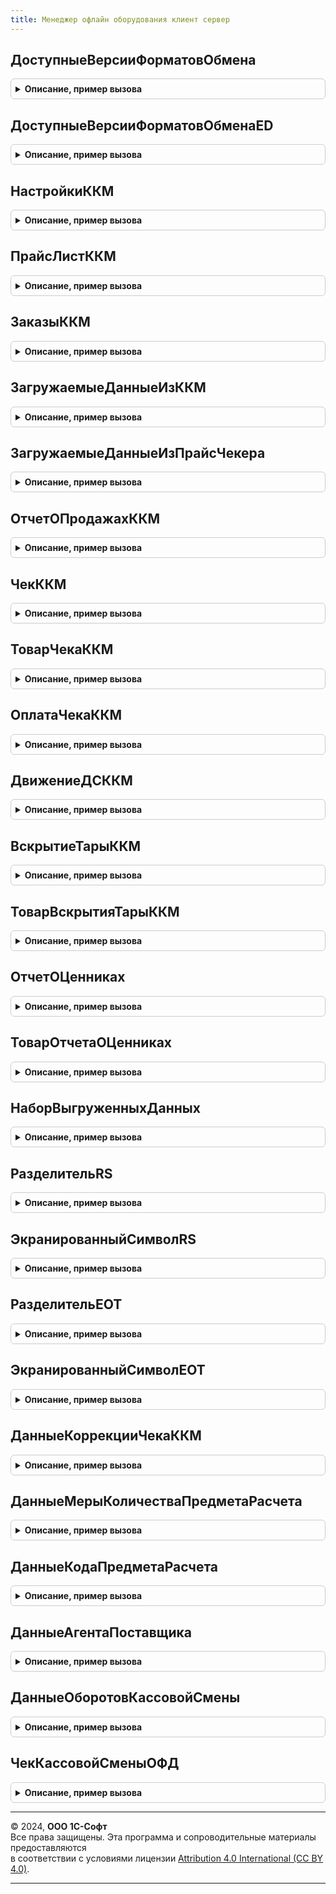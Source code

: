 ```yaml
---
title: Менеджер офлайн оборудования клиент сервер
---
```



## ДоступныеВерсииФорматовОбмена
<details style="margin: 1em 0; padding: 0.5em; border: 1px solid #ccc; border-radius: 6px;">

<summary style="font-weight: bold; cursor: pointer;">Описание, пример вызова</summary>

```bsl

// Возвращает доступные версии форматов обмена.
//
// Возвращаемое значение:
//  СписокЗначений.
Функция ДоступныеВерсииФорматовОбмена() Экспорт
```

Пример вызова
```bsl
Результат = МенеджерОфлайнОборудованияКлиентСервер.ДоступныеВерсииФорматовОбмена() 
```
</details>

## ДоступныеВерсииФорматовОбменаED
<details style="margin: 1em 0; padding: 0.5em; border: 1px solid #ccc; border-radius: 6px;">

<summary style="font-weight: bold; cursor: pointer;">Описание, пример вызова</summary>

```bsl

// АПК: 299-выкл
// Доступные версии форматов обмена ED.
//
// Возвращаемое значение:
//  СписокЗначений - Доступные версии форматов обмена ED
Функция ДоступныеВерсииФорматовОбменаED() Экспорт
```

Пример вызова
```bsl
Результат = МенеджерОфлайнОборудованияКлиентСервер.ДоступныеВерсииФорматовОбменаED() 
```
</details>

## НастройкиККМ
<details style="margin: 1em 0; padding: 0.5em; border: 1px solid #ccc; border-radius: 6px;">

<summary style="font-weight: bold; cursor: pointer;">Описание, пример вызова</summary>

```bsl
// АПК: 299-вкл

// Настройки ККМ.
//
// Возвращаемое значение:
//  Структура - Настройки ККМ:
// * НаименованиеОрганизации - Строка -
// * НаименованиеМагазина - Строка -
// * СистемыНалогообложения - Массив Из Число-
// * ИНН - Строка -
// * КПП - Строка -
// * АдресТочкиПродажи - Строка -
// * МестоТочкиПродажи - Строка -
// * ВидыЭлектроннойОплаты - Массив из см. МенеджерОфлайнОборудования.ЗаписьВидЭлектроннойОплаты
// * ЭлектроннаяПочтаОтправителяЧека - Строка -
Функция НастройкиККМ() Экспорт
```

Пример вызова
```bsl
Результат = МенеджерОфлайнОборудованияКлиентСервер.НастройкиККМ() 
```
</details>

## ПрайсЛистККМ
<details style="margin: 1em 0; padding: 0.5em; border: 1px solid #ccc; border-radius: 6px;">

<summary style="font-weight: bold; cursor: pointer;">Описание, пример вызова</summary>

```bsl

// Прайс лист ККМ.
//
// Возвращаемое значение:
//  Структура:
//   * Товары - Массив из см. МенеджерОфлайнОборудования.ЗаписьТовараПрайсЛиста -
//   * ЕдиницыИзмерения - Массив из см. МенеджерОфлайнОборудования.ЗаписьЕдиницыИзмеренияПрайсЛиста -
//   * ГруппыТоваров - Массив из см. МенеджерОфлайнОборудования.ЗаписьГруппыТоваровПрайсЛиста -
//   * ДанныеПоставщиков - Массив из см. МенеджерОфлайнОборудования.ЗаписьДанныхПоставщикаПрайсЛиста -
//   * ДанныеАгентов - Массив из см. МенеджерОфлайнОборудования.ЗаписьДанныхАгентаПрайсЛиста -
Функция ПрайсЛистККМ() Экспорт
```

Пример вызова
```bsl
Результат = МенеджерОфлайнОборудованияКлиентСервер.ПрайсЛистККМ() 
```
</details>

## ЗаказыККМ
<details style="margin: 1em 0; padding: 0.5em; border: 1px solid #ccc; border-radius: 6px;">

<summary style="font-weight: bold; cursor: pointer;">Описание, пример вызова</summary>

```bsl

// Заказы ККМ.
//
// Возвращаемое значение:
//  Массив из см. МенеджерОфлайнОборудования.ЗаписьЗаказа- Заказы ККМ
Функция ЗаказыККМ() Экспорт
```

Пример вызова
```bsl
Результат = МенеджерОфлайнОборудованияКлиентСервер.ЗаказыККМ() 
```
</details>

## ЗагружаемыеДанныеИзККМ
<details style="margin: 1em 0; padding: 0.5em; border: 1px solid #ccc; border-radius: 6px;">

<summary style="font-weight: bold; cursor: pointer;">Описание, пример вызова</summary>

```bsl

// Загружаемые данные из ККМ.
//
// Возвращаемое значение:
//  Структура - Загружаемые данные из ККМ:
// * ОтчетыОПродажах - Массив из см. МенеджерОфлайнОборудованияКлиентСервер.ОтчетОПродажахККМ -
// * ВскрытияАлкогольнойТары - Массив из см. МенеджерОфлайнОборудованияКлиентСервер.ВскрытиеТарыККМ -
Функция ЗагружаемыеДанныеИзККМ() Экспорт
```

Пример вызова
```bsl
Результат = МенеджерОфлайнОборудованияКлиентСервер.ЗагружаемыеДанныеИзККМ() 
```
</details>

## ЗагружаемыеДанныеИзПрайсЧекера
<details style="margin: 1em 0; padding: 0.5em; border: 1px solid #ccc; border-radius: 6px;">

<summary style="font-weight: bold; cursor: pointer;">Описание, пример вызова</summary>

```bsl

// Загружаемые данные из прайс чекера.
//
// Возвращаемое значение:
//  Структура - Загружаемые данные из прайс чекера:
// * ОтчетыОПроверкахЦенников - Массив из см. МенеджерОфлайнОборудованияКлиентСервер.ОтчетОЦенниках -
Функция ЗагружаемыеДанныеИзПрайсЧекера() Экспорт
```

Пример вызова
```bsl
Результат = МенеджерОфлайнОборудованияКлиентСервер.ЗагружаемыеДанныеИзПрайсЧекера() 
```
</details>

## ОтчетОПродажахККМ
<details style="margin: 1em 0; padding: 0.5em; border: 1px solid #ccc; border-radius: 6px;">

<summary style="font-weight: bold; cursor: pointer;">Описание, пример вызова</summary>

```bsl

// Отчет о продажах ККМ.
//
// Возвращаемое значение:
//  Структура - Отчет о продажах ККМ:
// * НомерСмены - Число - номер смены ККМ.
// * ДатаОткрытияСмены - Строка - дата открытия смены.
// * ДатаЗакрытияСмены - Строка - дата закрытия смены.
// * Чеки - Массив из см. МенеджерОфлайнОборудованияКлиентСервер.ЧекККМ - массив чеков ККМ.
// * ДвиженияДС - Массив из см. МенеджерОфлайнОборудованияКлиентСервер.ДвижениеДСККМ - массив движений чека ККМ.
// * УникальныйИдентификатор - УникальныйИдентификатор - уникальный идентификатор смены.
// * СтатусСмены - ПеречислениеСсылка.СтатусыКассовойСмены - статус смены ККМ.
Функция ОтчетОПродажахККМ() Экспорт
```

Пример вызова
```bsl
Результат = МенеджерОфлайнОборудованияКлиентСервер.ОтчетОПродажахККМ() 
```
</details>

## ЧекККМ
<details style="margin: 1em 0; padding: 0.5em; border: 1px solid #ccc; border-radius: 6px;">

<summary style="font-weight: bold; cursor: pointer;">Описание, пример вызова</summary>

```bsl

// Чек ККМ.
//
// Возвращаемое значение:
//  Структура - Чек ККМ:
// * ДатаЧека - строка - дата чека.
// * НомерЧека - Число - номер чека ККМ.
// * УникальныйИдентификатор - УникальныйИдентификатор - уникальный идентификатор чека.
// * СистемаНалогообложения - ПеречислениеСсылка.ТипыСистемНалогообложенияККТ - тип системы налогообложения.
// * ТипСвязанногоДокументаККМ - ПеречислениеСсылка.ТипыФискальныхДокументовККТ - тип связанного документа.
// * УникальныйИдентификаторСвязанногоДокументаККМ - УникальныйИдентификатор - уникальный идентификатор связанного чека.
// * ТипРасчета - ПеречислениеСсылка.ТипыРасчетаДенежнымиСредствами - тип расчета денежными средствами.
// * Товары - Массив из см. МенеджерОфлайнОборудованияКлиентСервер.ТоварЧекаККМ - товары чека ККМ.
// * Оплаты - Массив из см. МенеджерОфлайнОборудованияКлиентСервер.ОплатаЧекаККМ- оплаты чека ККМ.
Функция ЧекККМ() Экспорт
```

Пример вызова
```bsl
Результат = МенеджерОфлайнОборудованияКлиентСервер.ЧекККМ() 
```
</details>

## ТоварЧекаККМ
<details style="margin: 1em 0; padding: 0.5em; border: 1px solid #ccc; border-radius: 6px;">

<summary style="font-weight: bold; cursor: pointer;">Описание, пример вызова</summary>

```bsl

// Товар чека ККМ.
//
// Возвращаемое значение:
//  Структура - Товар чека ККМ:
// * Код - Число.
// * Цена - Число.
// * Сумма - Число.
// * Количество - Число.
// * ШтрихкодыМаркированнойПродукции - Массив из см. МенеджерОфлайнОборудования.ЗаписьШтрихкодаПрайсЛиста.
// * СтавкаНДС - Число
// 			   - Строка.
// * ПризнакСпособаРасчета - ПеречислениеСсылка.ПризнакиСпособаРасчета.
// * УникальныйИдентификаторНоменклатуры - УникальныйИдентификатор.
// * УникальныйИдентификаторХарактеристики - УникальныйИдентификатор.
// * УникальныйИдентификаторУпаковки - УникальныйИдентификатор.
Функция ТоварЧекаККМ() Экспорт
```

Пример вызова
```bsl
Результат = МенеджерОфлайнОборудованияКлиентСервер.ТоварЧекаККМ() 
```
</details>

## ОплатаЧекаККМ
<details style="margin: 1em 0; padding: 0.5em; border: 1px solid #ccc; border-radius: 6px;">

<summary style="font-weight: bold; cursor: pointer;">Описание, пример вызова</summary>

```bsl

// Оплата чека ККМ.
//
// Возвращаемое значение:
//  Структура - Оплата чека ККМ:
// * СуммаНаличнойОплаты - Число -
// * СуммаЭлектроннойОплаты - Число -
// * СуммаПредоплатой - Число -
// * СуммаПостоплатой - Число -
// * СуммаВстречнымПредоставлением - Число -
// * КодВидаЭлектроннойОплаты - Число.
// * УникальныйИдентификаторВидаЭлектроннойОплаты - УникальныйИдентификатор.
Функция ОплатаЧекаККМ() Экспорт
```

Пример вызова
```bsl
Результат = МенеджерОфлайнОборудованияКлиентСервер.ОплатаЧекаККМ() 
```
</details>

## ДвижениеДСККМ
<details style="margin: 1em 0; padding: 0.5em; border: 1px solid #ccc; border-radius: 6px;">

<summary style="font-weight: bold; cursor: pointer;">Описание, пример вызова</summary>

```bsl

// Движение ДСККМ.
//
// Возвращаемое значение:
//  Структура - Движение ДСККМ:
// * Дата - Дата.
// * Номер - Число.
// * УникальныйИдентификатор - УникальныйИдентификатор.
// * Сумма - Число.
// * ТипДвижения - Строка.
Функция ДвижениеДСККМ() Экспорт
```

Пример вызова
```bsl
Результат = МенеджерОфлайнОборудованияКлиентСервер.ДвижениеДСККМ() 
```
</details>

## ВскрытиеТарыККМ
<details style="margin: 1em 0; padding: 0.5em; border: 1px solid #ccc; border-radius: 6px;">

<summary style="font-weight: bold; cursor: pointer;">Описание, пример вызова</summary>

```bsl

// Вскрытие тары ККМ.
//
// Возвращаемое значение:
//  Структура - Вскрытие тары ККМ:
// * Дата - Дата.
// * Номер - Число.
// * УникальныйИдентификатор - УникальныйИдентификатор.
// * Товары - Массив из см. МенеджерОфлайнОборудования.ЗаписьТовараПрайсЛиста.
Функция ВскрытиеТарыККМ() Экспорт
```

Пример вызова
```bsl
Результат = МенеджерОфлайнОборудованияКлиентСервер.ВскрытиеТарыККМ() 
```
</details>

## ТоварВскрытияТарыККМ
<details style="margin: 1em 0; padding: 0.5em; border: 1px solid #ccc; border-radius: 6px;">

<summary style="font-weight: bold; cursor: pointer;">Описание, пример вызова</summary>

```bsl

// Товар вскрытия тары ККМ.
//
// Возвращаемое значение:
//  Структура - Товар вскрытия тары ККМ:
// * Код - Число.
// * Количество - Число.
// * ШтрихкодАлкогольнойПродукции - Массив из см. МенеджерОфлайнОборудования.ЗаписьШтрихкодаПрайсЛиста.
// * УникальныйИдентификаторНоменклатуры - УникальныйИдентификатор.
// * УникальныйИдентификаторХарактеристики - УникальныйИдентификатор.
// * УникальныйИдентификаторУпаковки - УникальныйИдентификатор.
Функция ТоварВскрытияТарыККМ() Экспорт
```

Пример вызова
```bsl
Результат = МенеджерОфлайнОборудованияКлиентСервер.ТоварВскрытияТарыККМ() 
```
</details>

## ОтчетОЦенниках
<details style="margin: 1em 0; padding: 0.5em; border: 1px solid #ccc; border-radius: 6px;">

<summary style="font-weight: bold; cursor: pointer;">Описание, пример вызова</summary>

```bsl

// Отчет о ценниках.
//
// Возвращаемое значение:
//  Структура - Отчет о ценниках:
// * Дата - Дата.
// * Номер - Число.
// * УникальныйИдентификатор - УникальныйИдентификатор.
// * Товары - Массив из см. МенеджерОфлайнОборудования.ЗаписьТовараПрайсЛиста
Функция ОтчетОЦенниках() Экспорт
```

Пример вызова
```bsl
Результат = МенеджерОфлайнОборудованияКлиентСервер.ОтчетОЦенниках() 
```
</details>

## ТоварОтчетаОЦенниках
<details style="margin: 1em 0; padding: 0.5em; border: 1px solid #ccc; border-radius: 6px;">

<summary style="font-weight: bold; cursor: pointer;">Описание, пример вызова</summary>

```bsl

// Товар отчета о ценниках.
//
// Возвращаемое значение:
//  Структура - Товар отчета о ценниках:
// * Код - Число.
// * Штрихкод - Строка.
// * УникальныйИдентификаторНоменклатуры - УникальныйИдентификатор.
// * УникальныйИдентификаторХарактеристики - УникальныйИдентификатор.
// * УникальныйИдентификаторУпаковки - УникальныйИдентификатор.
Функция ТоварОтчетаОЦенниках() Экспорт
```

Пример вызова
```bsl
Результат = МенеджерОфлайнОборудованияКлиентСервер.ТоварОтчетаОЦенниках() 
```
</details>

## НаборВыгруженныхДанных
<details style="margin: 1em 0; padding: 0.5em; border: 1px solid #ccc; border-radius: 6px;">

<summary style="font-weight: bold; cursor: pointer;">Описание, пример вызова</summary>

```bsl

// Набор выгруженных данных.
//
// Возвращаемое значение:
//  Структура - Набор выгруженных данных:
// * Настройки - Булево.
// * ПрайсЛист - Булево.
// * Заказы - Булево.
Функция НаборВыгруженныхДанных() Экспорт
```

Пример вызова
```bsl
Результат = МенеджерОфлайнОборудованияКлиентСервер.НаборВыгруженныхДанных() 
```
</details>

## РазделительRS
<details style="margin: 1em 0; padding: 0.5em; border: 1px solid #ccc; border-radius: 6px;">

<summary style="font-weight: bold; cursor: pointer;">Описание, пример вызова</summary>

```bsl

// Функция возвращает разделитель RS.
//
// Возвращаемое значение:
//  Строка.
//
Функция РазделительRS() Экспорт
```

Пример вызова
```bsl
Результат = МенеджерОфлайнОборудованияКлиентСервер.РазделительRS() Экспорт;);
```
</details>

## ЭкранированныйСимволRS
<details style="margin: 1em 0; padding: 0.5em; border: 1px solid #ccc; border-radius: 6px;">

<summary style="font-weight: bold; cursor: pointer;">Описание, пример вызова</summary>

```bsl

// Функция возвращает экранированный символ RS.
//
// Возвращаемое значение:
//  Строка.
//
Функция ЭкранированныйСимволRS() Экспорт
```

Пример вызова
```bsl
Результат = МенеджерОфлайнОборудованияКлиентСервер.ЭкранированныйСимволRS() Экспорт;);
```
</details>

## РазделительEOT
<details style="margin: 1em 0; padding: 0.5em; border: 1px solid #ccc; border-radius: 6px;">

<summary style="font-weight: bold; cursor: pointer;">Описание, пример вызова</summary>

```bsl

// Функция возвращает разделитель EOT.
//
// Возвращаемое значение:
//  Строка.
//
Функция РазделительEOT() Экспорт
```

Пример вызова
```bsl
Результат = МенеджерОфлайнОборудованияКлиентСервер.РазделительEOT() Экспорт;);
```
</details>

## ЭкранированныйСимволEOT
<details style="margin: 1em 0; padding: 0.5em; border: 1px solid #ccc; border-radius: 6px;">

<summary style="font-weight: bold; cursor: pointer;">Описание, пример вызова</summary>

```bsl

// Функция возвращает экранированный символ EOT.
//
// Возвращаемое значение:
//  Строка.
//
Функция ЭкранированныйСимволEOT() Экспорт
```

Пример вызова
```bsl
Результат = МенеджерОфлайнОборудованияКлиентСервер.ЭкранированныйСимволEOT() Экспорт;);
```
</details>

## ДанныеКоррекцииЧекаККМ
<details style="margin: 1em 0; padding: 0.5em; border: 1px solid #ccc; border-radius: 6px;">

<summary style="font-weight: bold; cursor: pointer;">Описание, пример вызова</summary>

```bsl

// Данные коррекции Чека ККМ
//
// Возвращаемое значение:
//  Структура
//
Функция ДанныеКоррекцииЧекаККМ() Экспорт
```

Пример вызова
```bsl
Результат = МенеджерОфлайнОборудованияКлиентСервер.ДанныеКоррекцииЧекаККМ() 
```
</details>

## ДанныеМерыКоличестваПредметаРасчета
<details style="margin: 1em 0; padding: 0.5em; border: 1px solid #ccc; border-radius: 6px;">

<summary style="font-weight: bold; cursor: pointer;">Описание, пример вызова</summary>

```bsl

// Данные меры расчета Товара Чека ККМ
//
// Возвращаемое значение:
//  Структура
//
Функция ДанныеМерыКоличестваПредметаРасчета() Экспорт
```

Пример вызова
```bsl
Результат = МенеджерОфлайнОборудованияКлиентСервер.ДанныеМерыКоличестваПредметаРасчета() 
```
</details>

## ДанныеКодаПредметаРасчета
<details style="margin: 1em 0; padding: 0.5em; border: 1px solid #ccc; border-radius: 6px;">

<summary style="font-weight: bold; cursor: pointer;">Описание, пример вызова</summary>

```bsl

// Данные меры расчета Товара Чека ККМ
//
// Возвращаемое значение:
//  Структура
//
Функция ДанныеКодаПредметаРасчета() Экспорт
```

Пример вызова
```bsl
Результат = МенеджерОфлайнОборудованияКлиентСервер.ДанныеКодаПредметаРасчета() 
```
</details>

## ДанныеАгентаПоставщика
<details style="margin: 1em 0; padding: 0.5em; border: 1px solid #ccc; border-radius: 6px;">

<summary style="font-weight: bold; cursor: pointer;">Описание, пример вызова</summary>

```bsl

Функция ДанныеАгентаПоставщика() Экспорт
```

Пример вызова
```bsl
Результат = МенеджерОфлайнОборудованияКлиентСервер.ДанныеАгентаПоставщика() 
```
</details>

## ДанныеОборотовКассовойСмены
<details style="margin: 1em 0; padding: 0.5em; border: 1px solid #ccc; border-radius: 6px;">

<summary style="font-weight: bold; cursor: pointer;">Описание, пример вызова</summary>

```bsl

Функция ДанныеОборотовКассовойСмены() Экспорт
```

Пример вызова
```bsl
Результат = МенеджерОфлайнОборудованияКлиентСервер.ДанныеОборотовКассовойСмены() 
```
</details>

## ЧекКассовойСменыОФД
<details style="margin: 1em 0; padding: 0.5em; border: 1px solid #ccc; border-radius: 6px;">

<summary style="font-weight: bold; cursor: pointer;">Описание, пример вызова</summary>

```bsl

Функция ЧекКассовойСменыОФД() Экспорт
```

Пример вызова
```bsl
Результат = МенеджерОфлайнОборудованияКлиентСервер.ЧекКассовойСменыОФД() 
```
</details>

---

© 2024, **ООО 1С-Софт**  
Все права защищены. Эта программа и сопроводительные материалы предоставляются  
в соответствии с условиями лицензии [Attribution 4.0 International (CC BY 4.0)](https://creativecommons.org/licenses/by/4.0/legalcode).

---
